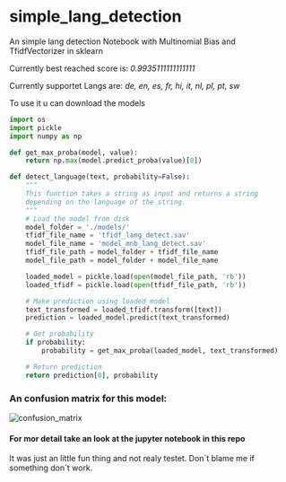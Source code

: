 # simple_lang_detection
An simple lang detection Notebook with Multinomial Bias and TfidfVectorizer in sklearn

Currently best reached score is: *0.9935111111111111*

Currently supportet Langs are: *de, en, es, fr, hi, it, nl, pl, pt, sw*

To use it u can download the models
````python
import os
import pickle
import numpy as np

def get_max_proba(model, value):
    return np.max(model.predict_proba(value)[0])

def detect_language(text, probability=False):
    """
    This function takes a string as input and returns a string
    depending on the language of the string.
    """
    # Load the model from disk
    model_folder = './models/'
    tfidf_file_name = 'tfidf_lang_detect.sav'
    model_file_name = 'model_mnb_lang_detect.sav'
    tfidf_file_path = model_folder + tfidf_file_name
    model_file_path = model_folder + model_file_name

    loaded_model = pickle.load(open(model_file_path, 'rb'))
    loaded_tfidf = pickle.load(open(tfidf_file_path, 'rb'))

    # Make prediction using loaded model
    text_transformed = loaded_tfidf.transform([text])
    prediction = loaded_model.predict(text_transformed)

    # Get probability
    if probability:
        probability = get_max_proba(loaded_model, text_transformed)

    # Return prediction
    return prediction[0], probability
````

### An confusion matrix for this model:
![confusion_matrix](https://user-images.githubusercontent.com/73160695/221941110-afac9c29-9ce4-46b8-8d1c-5990c15ecc77.png)

#### For mor detail take an look at the jupyter notebook in this repo

It was just an little fun thing and not realy testet. Don´t blame me if something don´t work.

